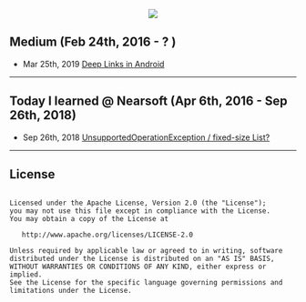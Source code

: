 <p align="center"><img src="https://cdn-images-1.medium.com/max/1600/1*jr44jJVJnMQhWu1RQusfLQ.png"/></p>

## Medium (Feb 24th, 2016 - ? )
- Mar 25th, 2019 [Deep Links in Android](https://medium.com/@saishaddai/deep-links-in-android-ff4d5b9110d0)

---
## Today I learned @ Nearsoft (Apr 6th, 2016 - Sep 26th, 2018)
- Sep 26th, 2018 [UnsupportedOperationException / fixed-size List?](https://tilns.herokuapp.com/posts/97fee6c06f-unsupportedoperationexception-fixedsize-list)

---

## License 
```

Licensed under the Apache License, Version 2.0 (the "License");
you may not use this file except in compliance with the License.
You may obtain a copy of the License at

   http://www.apache.org/licenses/LICENSE-2.0

Unless required by applicable law or agreed to in writing, software
distributed under the License is distributed on an "AS IS" BASIS,
WITHOUT WARRANTIES OR CONDITIONS OF ANY KIND, either express or implied.
See the License for the specific language governing permissions and
limitations under the License.
```
